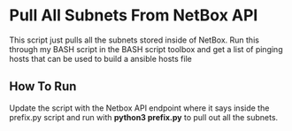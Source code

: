 # Pull All Subnets From NetBox API

This script just pulls all the subnets stored inside of NetBox. Run this through my BASH script
in the BASH script toolbox and get a list of pinging hosts that can be used to build a ansible hosts file

## How To Run 

Update the script with the Netbox API endpoint where it says **<IP HERE>** inside the prefix.py script
and run with **python3 prefix.py** to pull out all the subnets. 

